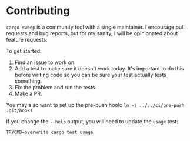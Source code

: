 # Contributing

`cargo-sweep` is a community tool with a single maintainer. I encourage pull requests and bug
reports, but for my sanity, I will be opinionated about feature requests.

To get started:
1. Find an issue to work on
1. Add a test to make sure it doesn't work today. It's important to do this before writing code so you can be sure your test actually tests something.
1. Fix the problem and run the tests.
1. Make a PR.

You may also want to set up the pre-push hook: `ln -s ../../ci/pre-push .git/hooks`

If you change the `--help` output, you will need to update the `usage` test:
```
TRYCMD=overwrite cargo test usage
```
